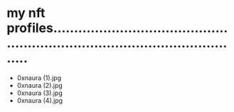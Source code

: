 # my nft profiles....................................................................................................
- 0xnaura (1).jpg
- 0xnaura (2).jpg
- 0xnaura (3).jpg
- 0xnaura (4).jpg

